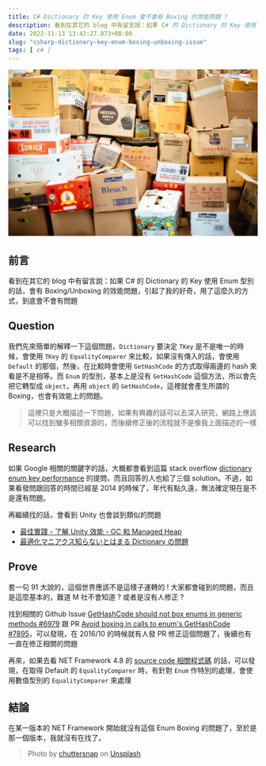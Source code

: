 ```yaml
---
title: C# Dictionary 的 Key 使用 Enum 會不會有 Boxing 的效能問題 ?
description: 看到在其它的 blog 中有留言說：如果 C# 的 Dictionary 的 Key 使用 Enum 型別的話，會有 Boxing/Unboxing 的效能問題，引起了我的好奇，用了這麼久的方式，到底會不會有問題
date: 2022-11-13 13:42:27.873+08:00
slug: "csharp-dictionary-key-enum-boxing-unboxing-issue"
tags: [ c# ]
---
```


![](./cover.webp)


## 前言

看到在其它的 blog 中有留言說：如果 C# 的 Dictionary 的 Key 使用 Enum 型別的話，會有 Boxing/Unboxing 的效能問題，引起了我的好奇，用了這麼久的方式，到底會不會有問題

## Question

我們先來簡單的解釋一下這個問題，`Dictionary` 要決定 `TKey` 是不是唯一的時候，會使用 `TKey` 的 `EqualityComparer` 來比較，如果沒有傳入的話，會使用 `Default` 的那個，然後，在比較時會使用 `GetHashCode` 的方式取得兩邊的 hash 來看是不是相等。而 `Enum` 的型別，基本上是沒有 `GetHashCode` 這個方法，所以會先把它轉型成 `object`，再用 `object` 的 `GetHashCode`，這裡就會產生所謂的 Boxing，也會有效能上的問題。

> 這裡只是大概描述一下問題，如果有興趣的話可以去深入研究，網路上應該可以找到蠻多相關資源的，而後續修正後的流程就不是像我上面描述的一樣

## Research

如果 Google 相關的關鍵字的話，大概都會看到這篇 stack overflow [dictionary enum key performance](https://stackoverflow.com/a/26281533) 的提問，而且回答的人也給了三個 solution。不過，如果看發問跟回答的時間已經是 2014 的時候了，年代有點久遠，無法確定現在是不是還有問題。

再繼續找的話，會看到 Unity 也會談到類似的問題
- [最佳實踐 - 了解 Unity 效能 - GC 和 Managed Heap](https://unitytaiwan.blogspot.com/2017/03/unity-gcmanaged-heap.html)
- [最適化マニアクス知らないとはまる Dictionary の問題](https://masakami.com/archives/2019/02/03/78/)

## Prove

套一句 91 大說的，這個世界應該不是這樣子運轉的 ! 大家都會碰到的問題，而且是這麼基本的，難道 M 社不會知道 ? 或者是沒有人修正 ?

找到相關的 Github Issue [GetHashCode should not box enums in generic methods #6979](https://github.com/dotnet/runtime/issues/6979) 跟 PR [Avoid boxing in calls to enum's GetHashCode #7895](https://github.com/dotnet/coreclr/pull/7895)，可以發現，在 2016/10 的時候就有人發 PR 修正這個問題了，後續也有一直在修正相關的問題

再來，如果去看 NET Framework 4.8 的 [source code 相關程式碼](https://referencesource.microsoft.com/#mscorlib/system/collections/generic/equalitycomparer.cs,542680fa5b2d828d) 的話，可以發現，在取得 Default 的 `EqualityComparer` 時，有針對 `Enum` 作特別的處理，會使用數值型別的 `EqualityComparer` 來處理

## 結論

在某一版本的 NET Framework 開始就沒有這個 Enum Boxing 的問題了，至於是那一個版本，我就沒有在找了。

> Photo by [chuttersnap](https://unsplash.com/chuttersnap?utm_source=unsplash&utm_medium=referral&utm_content=creditCopyText) on [Unsplash](https://unsplash.com/photos/fyaTq-fIlro)

